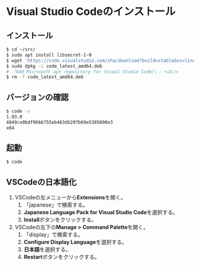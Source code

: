 # Visual Studio Codeのインストール

## インストール
```bash
$ cd ~/src/
$ sudo apt install libsecret-1-0
$ wget 'https://code.visualstudio.com/sha/download?build=stable&os=linux-deb-x64' -O code_latest_amd64.deb
$ sudo dpkg -i code_latest_amd64.deb
# 「Add Microsoft apt repository for Visual Studio Code?」: <はい>
$ rm -f code_latest_amd64.deb
```

## バージョンの確認
```bash
$ code -v
1.93.0
4849ca9bdf9666755eb463db297b69e5385090e3
x64
```

## 起動
```bash
$ code
```

## VSCodeの日本語化
1. VSCodeの左メニューから**Extensions**を開く。
   1. 「japanese」で検索する。
   2. **Japanese Language Pack for Visual Studio Code**を選択する。
   3. **Install**ボタンをクリックする。
2. VSCodeの左下の**Manage > Command Palette**を開く。
   1. 「display」で検索する。
   2. **Configure Display Language**を選択する。
   3. **日本語**を選択する。
   4. **Restart**ボタンをクリックする。
